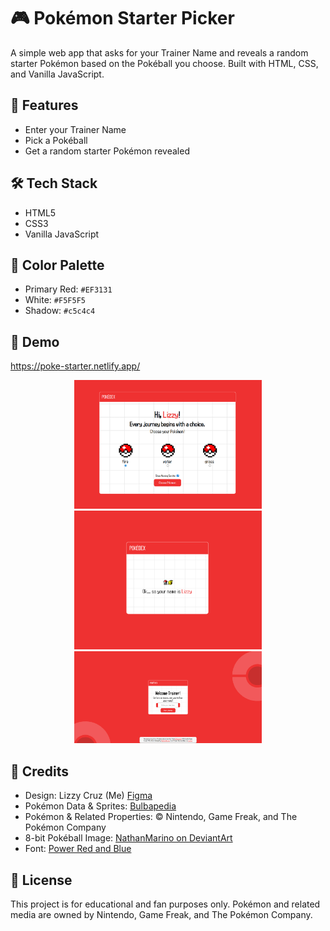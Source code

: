 # 🎮 Pokémon Starter Picker

A simple web app that asks for your Trainer Name and reveals a random starter Pokémon based on the Pokéball you choose. Built with HTML, CSS, and Vanilla JavaScript.

## 🚀 Features

* Enter your Trainer Name
* Pick a Pokéball
* Get a random starter Pokémon revealed

## 🛠️ Tech Stack

* HTML5
* CSS3
* Vanilla JavaScript

## 🎨 Color Palette
* Primary Red: `#EF3131`
* White: `#F5F5F5`
* Shadow: `#c5c4c4`

## 📸 Demo
https://poke-starter.netlify.app/
<div align="center">
    <img src="screenshots/choose pokemon interface.png" width="300px"</img> 
    <img src="screenshots/loading screen.png" width="300px"</img> 
    <img src="screenshots/register form.png" width="300px"</img>
</div>

## 🙌 Credits
* Design: Lizzy Cruz (Me) [Figma](https://www.figma.com/design/aa2F6orZINjsZvOXAOQ5Dc/Pokemon?node-id=0-1&t=nX5pb1Hj78fiq7Qf-1)
* Pokémon Data & Sprites: [Bulbapedia](https://bulbapedia.bulbagarden.net/)
* Pokémon & Related Properties: © Nintendo, Game Freak, and The Pokémon Company
* 8-bit Pokéball Image: [NathanMarino on DeviantArt](https://www.deviantart.com/nathanmarino/art/8-Bit-Pokeball-281821614)
* Font: [Power Red and Blue](https://eng.m.fontke.com/font/157351864/download/)

## 📜 License
This project is for educational and fan purposes only. Pokémon and related media are owned by Nintendo, Game Freak, and The Pokémon Company.

